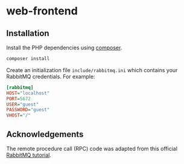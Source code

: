 # web-frontend

## Installation

Install the PHP dependencies using [composer](https://getcomposer.org/).

```sh
composer install
```

Create an initialization file `include/rabbitmq.ini` which contains your RabbitMQ credentials. For example:

```ini
[rabbitmq]
HOST="localhost"
PORT=5672
USER="guest"
PASSWORD="guest"
VHOST="/"
```

## Acknowledgements

The remote procedure call (RPC) code was adapted from this official [RabbitMQ tutorial](https://www.rabbitmq.com/tutorials/tutorial-six-php.html).
